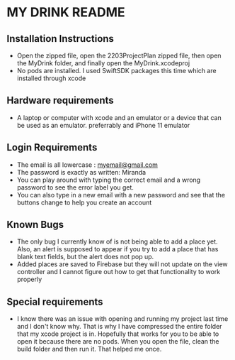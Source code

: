 #  MY DRINK README

## Installation Instructions
- Open the zipped file, open the 2203ProjectPlan zipped file, then open the MyDrink folder, and finally open the MyDrink.xcodeproj
- No pods are installed. I used SwiftSDK packages this time which are installed through xcode

## Hardware requirements
- A laptop or computer with xcode and an emulator or a device that can be used as an emulator. preferrably and iPhone 11 emulator

## Login Requirements
- The email is all lowercase : myemail@gmail.com 
- The password is exactly as written: Miranda
- You can play around with typing the correct email and a wrong password to see the error label you get.
- You can also type in a new email with a new password and see that the buttons change to help you create an account

## Known Bugs
- The only bug I currently know of is not being able to add a place yet. Also, an alert is supposed to appear if you try to add a place that has blank text fields, but the alert does not pop up.
- Added places are saved to Firebase but they will not update on the view controller and I cannot figure out how to get that functionality to work properly

## Special requirements
- I know there was an issue with opening and running my project last time and I don't know why. That is why I have compressed the entire folder that my xcode project is in. Hopefully that works for you to be able to open it because there are no pods. When you open the file, clean the build folder and then run it. That helped me once.
